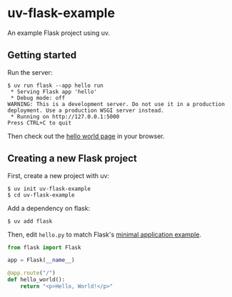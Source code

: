 # uv-flask-example

An example Flask project using uv.

## Getting started

Run the server:

```console
$ uv run flask --app hello run
 * Serving Flask app 'hello'
 * Debug mode: off
WARNING: This is a development server. Do not use it in a production deployment. Use a production WSGI server instead.
 * Running on http://127.0.0.1:5000
Press CTRL+C to quit
```

Then check out the [hello world page](http://127.0.0.1:5000) in your browser.

## Creating a new Flask project

First, create a new project with uv:

```console
$ uv init uv-flask-example
$ cd uv-flask-example
```

Add a dependency on flask:

```console
$ uv add flask
```

Then, edit `hello.py` to match Flask's [minimal application
example](https://flask.palletsprojects.com/en/3.0.x/quickstart/#a-minimal-application).

```python
from flask import Flask

app = Flask(__name__)

@app.route("/")
def hello_world():
    return "<p>Hello, World!</p>"
```
